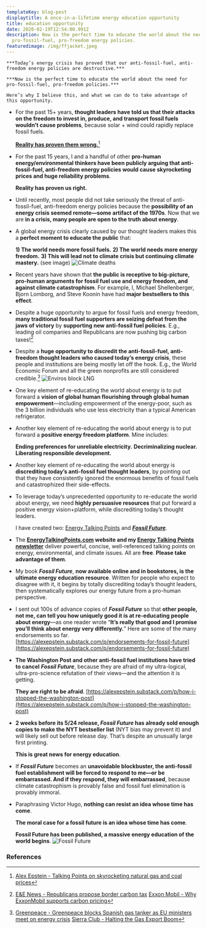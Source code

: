 ```yaml
---
templateKey: blog-post
displaytitle: A once-in-a-lifetime energy education opportunity
title: education opportunity
date: 2020-02-19T12:54:00.991Z
description: Now is the perfect time to educate the world about the need for
  pro-fossil-fuel, pro-freedom energy policies.
featuredimage: /img/ffjacket.jpeg
---
```

    ***Today’s energy crisis has proved that our anti-fossil-fuel, anti-freedom energy policies are destructive.***

    ***Now is the perfect time to educate the world about the need for pro-fossil-fuel, pro-freedom policies.***

    Here’s why I believe this, and what we can do to take advantage of this opportunity.

- ​​For the past 15+ years, **thought leaders have told us that their attacks on the freedom to invest in, produce, and transport fossil fuels wouldn’t cause problems**, because solar + wind could rapidly replace fossil fuels.

    **[Reality has proven them wrong.](https://alexepstein.substack.com/p/talking-points-on-skyrocketing-natural)**[^1]

- For the past 15 years, I and a handful of other **pro-human energy/environmental thinkers have been publicly arguing that anti-fossil-fuel, anti-freedom energy policies would cause skyrocketing prices and huge reliability problems**.

    **Reality has proven us right.**

- Until recently, most people did not take seriously the threat of anti-fossil-fuel, anti-freedom energy policies because the **possibility of an energy crisis seemed remote—some artifact of the 1970s**. Now that we are **in a crisis, many people are open to the truth about energy**.

- A global energy crisis clearly caused by our thought leaders makes this a **perfect moment to educate the public** that:

    **1) The world needs more fossil fuels.**
    **2) The world needs more energy freedom.**
    **3) This will lead not to climate crisis but continuing climate mastery.** (see image)
![Climate deaths](/img/art-03-more-fossil-fuel-use-plummeting-climate-related-disaster-deaths.png)

- Recent years have shown that **the public is receptive to big-picture, pro-human arguments for fossil fuel use and energy freedom, and against climate catastrophism**. For example, I, Michael Shellenberger, Bjorn Lomborg, and Steve Koonin have had **major bestsellers to this effect**.

- Despite a huge opportunity to argue for fossil fuels and energy freedom, **many traditional fossil fuel supporters are seizing defeat from the jaws of victory** by **supporting new anti-fossil fuel policies**. E.g., leading oil companies and Republicans are now pushing big carbon taxes![^2]

- Despite a **huge opportunity to discredit the anti-fossil-fuel, anti-freedom thought leaders who caused today’s energy crisis**, these people and institutions are being mostly let off the hook. E.g., the World Economic Forum and all the green nonprofits are still considered credible.[^3]
![Enviros block LNG](/img/lngblockade.png)

- One key element of re-educating the world about energy is to put forward a **vision of global human flourishing through global human empowerment**—including empowerment of the energy-poor, such as the 3 billion individuals who use less electricity than a typical American refrigerator.

- Another key element of re-educating the world about energy is to put forward a **positive energy freedom platform**. Mine includes:

    **Ending preferences for unreliable electricity.**
    **Decriminalizing nuclear.**
    **Liberating responsible development.**

- Another key element of re-educating the world about energy is **discrediting today’s anti-fossil fuel thought leaders**, by pointing out that they have consistently ignored the enormous benefits of fossil fuels and catastrophized their side-effects.

- To leverage today’s unprecedented opportunity to re-educate the world about energy, we need **highly persuasive resources** that put forward a positive energy vision+platform, while discrediting today’s thought leaders.

    I have created two: [Energy Talking Points](https://energytalkingpoints.com/) and ***[Fossil Future](https://www.amazon.com/dp/0593420411/)***.

- The **[EnergyTalkingPoints.com](https://energytalkingpoints.com/) website and my [Energy Talking Points newsletter](https://alexepstein.substack.com/)** deliver powerful, concise, well-referenced talking points on energy, environmental, and climate issues. All are **free**. **Please take advantage of them**.

- My book ***Fossil Future***, **now available online and in bookstores, is the ultimate energy education resource**. Written for people who expect to disagree with it, it begins by totally discrediting today’s thought leaders, then systematically explores our energy future from a pro-human perspective.

- I sent out 100s of advance copies of ***Fossil Future*** so that **other people, not me, can tell you how uniquely good it is at re-educating people about energy**—as one reader wrote “**It’s really that good and I promise you’ll think about energy very differently.**” Here are some of the many endorsements so far.
    [https://alexepstein.substack.com/p/endorsements-for-fossil-future](https://alexepstein.substack.com/p/endorsements-for-fossil-future)

- **The Washington Post and other anti-fossil fuel institutions have tried to cancel** ***Fossil Future***, because they are afraid of my ultra-logical, ultra-pro-science refutation of their views—and the attention it is getting.

    **They are right to be afraid**.
    [https://alexepstein.substack.com/p/how-i-stopped-the-washington-post](https://alexepstein.substack.com/p/how-i-stopped-the-washington-post)

- **2 weeks before its 5/24 release, ***Fossil Future*** has already sold enough copies to make the NYT bestseller list** (NYT bias may prevent it) and will likely sell out before release day. That’s despite an unusually large first printing.

    **This is great news for energy education**.

- If ***Fossil Future*** becomes an **unavoidable blockbuster, the anti-fossil fuel establishment will be forced to respond to me—or be embarrassed. And if they respond, they will embarrassed**, because climate catastrophism is provably false and fossil fuel elimination is provably immoral.

- Paraphrasing Victor Hugo, **nothing can resist an idea whose time has come**.

    **The moral case for a fossil future is an idea whose time has come**.

    **Fossil Future has been published, a massive energy education of the world begins**.
![Fossil Future](/img/ffjacket.jpeg)


### References

[^1]: [Alex Epstein - Talking Points on skyrocketing natural gas and coal prices](https://alexepstein.substack.com/p/talking-points-on-skyrocketing-natural)

[^2]:
    [E&E News - Republicans propose border carbon tax](https://www.eenews.net/articles/republicans-propose-border-carbon-tax/)
    [Exxon Mobil - Why ExxonMobil supports carbon pricing](https://energyfactor.exxonmobil.com/perspectives/supports-carbon-pricing/)

[^3]:
    [Greenpeace - Greenpeace blocks Spanish gas tanker as EU ministers meet on energy crisis](https://www.greenpeace.org/eu-unit/issues/climate-energy/45886/greenpeace-blocks-spanish-gas-tanker-as-eu-ministers-meet-on-energy-crisis/)
    [Sierra Club - Halting the Gas Export Boom](https://www.sierraclub.org/sierra/2021-6-winter/feature/halting-gas-export-boom)